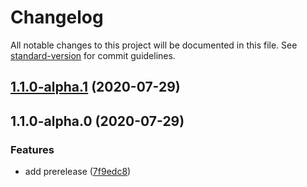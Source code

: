 # Changelog

All notable changes to this project will be documented in this file. See [standard-version](https://github.com/conventional-changelog/standard-version) for commit guidelines.

## [1.1.0-alpha.1](https://github.com/kukuxi/testlog/compare/v1.1.0-alpha.0...v1.1.0-alpha.1) (2020-07-29)

## 1.1.0-alpha.0 (2020-07-29)


### Features

* add prerelease ([7f9edc8](https://github.com/kukuxi/testlog/commit/7f9edc8f0313aa191d65419a37605ceb93983cbb))
